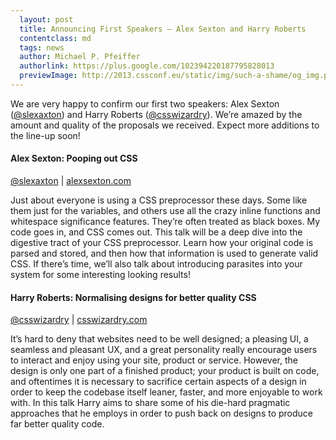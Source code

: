 ```yaml
---
  layout: post
  title: Announcing First Speakers – Alex Sexton and Harry Roberts
  contentclass: md
  tags: news
  author: Michael P. Pfeiffer
  authorlink: https://plus.google.com/102394220187795828013
  previewImage: http://2013.cssconf.eu/static/img/such-a-shame/og_img.png
---
```


<p>We are very happy to confirm our first two speakers: Alex Sexton (<a href="https://twitter.com/slexaxton" target="_blank">@slexaxton</a>) and Harry Roberts (<a href="https://twitter.com/csswizardry" target="_blank">@csswizardry</a>).
We’re amazed by the amount and quality of the proposals we received. Expect more additions to the line-up soon!</p>

<h4 class="h4">Alex Sexton: Pooping out CSS</h4>
<p class="details">
  <a href="https://twitter.com/slexaxton" target="_blank">@slexaxton</a> | <a href="http://alexsexton.com/" target="_blank">alexsexton.com</a>
</p>
<p>
  Just about everyone is using a CSS preprocessor these days. Some like them just for the variables, and others use all the crazy inline functions and whitespace significance features. They’re often treated as black boxes. My code goes in, and CSS comes out. This talk will be a deep dive into the digestive tract of your CSS preprocessor. Learn how your original code is parsed and stored, and then how that information is used to generate valid CSS. If there’s time, we’ll also talk about introducing parasites into your system for some interesting looking results!
</p>


<h4 class="h4">Harry Roberts: Normalising designs for better quality CSS</h4>
<p class="details">
  <a href="https://twitter.com/csswizardry" target="_blank">@csswizardry</a> | <a href="http://csswizardry.com/" target="_blank">csswizardry.com</a>
</p>
<p>
  It’s hard to deny that websites need to be well designed; a pleasing UI, a seamless and pleasant UX, and a great personality really encourage users to interact and enjoy using your site, product or service. However, the design is only one part of a finished product; your product is built on code, and oftentimes it is necessary to sacrifice certain aspects of a design in order to keep the codebase itself leaner, faster, and more enjoyable to work with. In this talk Harry aims to share some of his die-hard pragmatic approaches that he employs in order to push back on designs to produce far better quality code.
</p>

